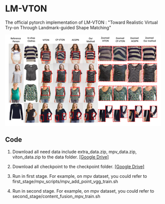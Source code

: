 # LM-VTON
The official pytorch implementation of LM-VTON : "Toward Realistic Virtual Try-on Through Landmark-guided Shape Matching"


![](figures/cover_compare.png)


## Code
1. Download all need data include extra_data.zip, mpv_data.zip, viton_data.zip to the data folder. 
[[Google Drive]](https://drive.google.com/drive/folders/10YIn_-B3ef-7YxdO8NZ2l-o4UM3nkw7b?usp=sharing)

2. Download all checkpoint to the checkpoint folder.
[[Google Drive]](https://drive.google.com/drive/folders/1on11KrKsMd31-6TDTTtV3mKpMhqtDsLr?usp=sharing)

3. Run in first stage.
For example, on mpv dataset, you could refer to first_stage/mpv_scripts/mpv_add_point_vgg_train.sh

4. Run in second stage.
For example, on mpv dataset, you could refer to second_stage/content_fusion_mpv_train.sh
